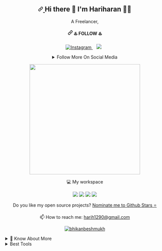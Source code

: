 <article class="markdown-body entry-content container-lg f5" itemprop="text">
  <h1 align="center" dir="auto"><a id="user-content---hi-there--im-Hariharan-" class="anchor" aria-hidden="true" href="#--hi-there--im-Hariharan-">
    <svg class="octicon octicon-link" viewBox="0 0 16 16" version="1.1" width="16" height="16" aria-hidden="true">
      <path fill-rule="evenodd" d="M7.775 3.275a.75.75 0 001.06 1.06l1.25-1.25a2 2 0 112.83 2.83l-2.5 2.5a2 2 0 01-2.83 0 .75.75 0 00-1.06 1.06 3.5 3.5 0 004.95 0l2.5-2.5a3.5 3.5 0 00-4.95-4.95l-1.25 1.25zm-4.69 9.64a2 2 0 010-2.83l2.5-2.5a2 2 0 012.83 0 .75.75 0 001.06-1.06 3.5 3.5 0 00-4.95 0l-2.5 2.5a3.5 3.5 0 004.95 4.95l1.25-1.25a.75.75 0 00-1.06-1.06l-1.25 1.25a2 2 0 01-2.83 0z"></path>
    </svg>
    </a>
  Hi there <g-emoji class="g-emoji" alias="wave" fallback-src="https://github.githubassets.com/images/icons/emoji/unicode/1f44b.png">👋</g-emoji> I'm Hariharan <g-emoji class="g-emoji" alias="man_technologist" fallback-src="https://github.githubassets.com/images/icons/emoji/unicode/1f468-1f4bb.png">👨‍💻</g-emoji>
</h1>
<p align="center" dir="auto">
  A Freelancer,
</p>
<h4 align="center" dir="auto"><a id="user-content-----️-follow-️" class="anchor" aria-hidden="true" href="#----️-follow-️"><svg class="octicon octicon-link" viewBox="0 0 16 16" version="1.1" width="16" height="16" aria-hidden="true"><path fill-rule="evenodd" d="M7.775 3.275a.75.75 0 001.06 1.06l1.25-1.25a2 2 0 112.83 2.83l-2.5 2.5a2 2 0 01-2.83 0 .75.75 0 00-1.06 1.06 3.5 3.5 0 004.95 0l2.5-2.5a3.5 3.5 0 00-4.95-4.95l-1.25 1.25zm-4.69 9.64a2 2 0 010-2.83l2.5-2.5a2 2 0 012.83 0 .75.75 0 001.06-1.06 3.5 3.5 0 00-4.95 0l-2.5 2.5a3.5 3.5 0 004.95 4.95l1.25-1.25a.75.75 0 00-1.06-1.06l-1.25 1.25a2 2 0 01-2.83 0z"></path></svg></a>
    <g-emoji class="g-emoji" alias="hotsprings" fallback-src="https://github.githubassets.com/images/icons/emoji/unicode/2668.png">♨️</g-emoji> FOLLOW <g-emoji class="g-emoji" alias="hotsprings" fallback-src="https://github.githubassets.com/images/icons/emoji/unicode/2668.png">♨️</g-emoji>
</h4>
<p align="center" dir="auto">
<a href="https://www.instagram.com/remohari1290/" rel="nofollow">
<img title="Instagram" src="https://camo.githubusercontent.com/5c3f3164b340475c38f1ec3d8c6d0c6e8656fbccac25d06cfb86477079b88638/68747470733a2f2f696d672e736869656c64732e696f2f62616467652f696e7374616772616d2d2532334534343035462e7376673f267374796c653d666f722d7468652d6261646765266c6f676f3d696e7374616772616d266c6f676f436f6c6f723d7768697465" data-canonical-src="https://img.shields.io/badge/instagram-%23E4405F.svg?&amp;style=for-the-badge&amp;logo=instagram&amp;logoColor=white" style="max-width: 100%;">
</a>&nbsp;&nbsp;
<a href="https://www.linkedin.com/in/hariharan1290/" rel="nofollow">
<img src="https://camo.githubusercontent.com/a493f6833f99fb3c85788d6d9305e6b7a42b838e5ee5d138fd9a8214a7e77472/68747470733a2f2f696d672e736869656c64732e696f2f62616467652f6c696e6b6564696e2d2532333030373742352e7376673f267374796c653d666f722d7468652d6261646765266c6f676f3d6c696e6b6564696e266c6f676f436f6c6f723d7768697465" data-canonical-src="https://img.shields.io/badge/linkedin-%230077B5.svg?&amp;style=for-the-badge&amp;logo=linkedin&amp;logoColor=white" style="max-width: 100%;"></a>&nbsp;&nbsp;
</p>
<details align="center">
  <summary>Follow More On Social Media</summary><br>
  <a href="https://wa.me/916383336901" rel="nofollow">
  <img title="whatsapp" src="https://camo.githubusercontent.com/d6c3581c3a21992a49418db053fb20fa0d7784e2db55e152ab4f5386beaac0d5/68747470733a2f2f696d672e736869656c64732e696f2f62616467652f57484154534150502d2532333235443336362e7376673f267374796c653d666f722d7468652d6261646765266c6f676f3d7768617473617070266c6f676f436f6c6f723d7768697465" data-canonical-src="https://img.shields.io/badge/WHATSAPP-%2325D366.svg?&amp;style=for-the-badge&amp;logo=whatsapp&amp;logoColor=white" style="max-width: 100%;">
  </a>&nbsp;&nbsp;
  <a href="https://twitter.com/harih1290/" rel="nofollow">
  <img title="twitter" src="https://camo.githubusercontent.com/e1c2fd3bcd4ed13889ed78d1e814261a7cfbc79ae826198b7813850b15a8d956/68747470733a2f2f696d672e736869656c64732e696f2f62616467652f747769747465722d2532333144413146322e7376673f267374796c653d666f722d7468652d6261646765266c6f676f3d74776974746572266c6f676f436f6c6f723d7768697465" data-canonical-src="https://img.shields.io/badge/twitter-%231DA1F2.svg?&amp;style=for-the-badge&amp;logo=twitter&amp;logoColor=white" style="max-width: 100%;">
  </a>&nbsp;&nbsp;
</details>
<p align="center" dir="auto">
  <a href="#"><img src="https://camo.githubusercontent.com/3eac7435d19693dea0da6e92b60cb903c300feaad56eea0bce73c4d37a9fce53/68747470733a2f2f6769746875622d726561646d652d73746174732e76657263656c2e6170702f6170693f757365726e616d653d6268696b616e646573686d756b682673686f775f69636f6e733d7472756526636f756e745f707269766174653d74727565267468656d653d64656661756c74" width="350" data-canonical-src="https://github-readme-stats.vercel.app/api?username=harih1290&show_icons=true&count_private=true&theme=default" style="max-width: 100%;"></a>
</p>
<p align="center" dir="auto">
  <g-emoji class="g-emoji" alias="computer" fallback-src="https://github.githubassets.com/images/icons/emoji/unicode/1f4bb.png">💻</g-emoji> My workspace<br><br>
  <a target="_blank" rel="noopener noreferrer" href="https://camo.githubusercontent.com/d58756b84814e9c65d672150c064fea389ba4f9343a0713d2edd78ac9bba711b/68747470733a2f2f696d672e736869656c64732e696f2f62616467652f64656269616e2d2532333030373844362e7376673f267374796c653d666f722d7468652d6261646765266c6f676f3d64656269616e266c6f676f436f6c6f723d7768697465"><img src="https://camo.githubusercontent.com/d58756b84814e9c65d672150c064fea389ba4f9343a0713d2edd78ac9bba711b/68747470733a2f2f696d672e736869656c64732e696f2f62616467652f64656269616e2d2532333030373844362e7376673f267374796c653d666f722d7468652d6261646765266c6f676f3d64656269616e266c6f676f436f6c6f723d7768697465" data-canonical-src="https://img.shields.io/badge/debian-%230078D6.svg?&amp;style=for-the-badge&amp;logo=debian&amp;logoColor=white" style="max-width: 100%;"></a>
  <a target="_blank" rel="noopener noreferrer" href="https://camo.githubusercontent.com/6a5f626f69b5002dbfe2d908a1674eb7f0bb5439167595eb3eef4c1d69177321/68747470733a2f2f696d672e736869656c64732e696f2f62616467652f696e74656c2d636f72652532306935253230313074682d2532333030373143352e7376673f267374796c653d666f722d7468652d6261646765266c6f676f3d696e74656c266c6f676f436f6c6f723d7768697465"><img src="https://camo.githubusercontent.com/6a5f626f69b5002dbfe2d908a1674eb7f0bb5439167595eb3eef4c1d69177321/68747470733a2f2f696d672e736869656c64732e696f2f62616467652f696e74656c2d636f72652532306935253230313074682d2532333030373143352e7376673f267374796c653d666f722d7468652d6261646765266c6f676f3d696e74656c266c6f676f436f6c6f723d7768697465" data-canonical-src="https://img.shields.io/badge/intel-core%20i5%2010th-%230071C5.svg?&amp;style=for-the-badge&amp;logo=intel&amp;logoColor=white" style="max-width: 100%;"></a>
  <a target="_blank" rel="noopener noreferrer" href="https://camo.githubusercontent.com/c65b6027e093f1170019309c575123328cd6824d11aa154464aea649f4f71d6c/68747470733a2f2f696d672e736869656c64732e696f2f62616467652f52414d2d313647422d2532333030373143352e7376673f267374796c653d666f722d7468652d6261646765266c6f676f436f6c6f723d7768697465"><img src="https://camo.githubusercontent.com/c65b6027e093f1170019309c575123328cd6824d11aa154464aea649f4f71d6c/68747470733a2f2f696d672e736869656c64732e696f2f62616467652f52414d2d313647422d2532333030373143352e7376673f267374796c653d666f722d7468652d6261646765266c6f676f436f6c6f723d7768697465" data-canonical-src="https://img.shields.io/badge/RAM-16GB-%230071C5.svg?&amp;style=for-the-badge&amp;logoColor=white" style="max-width: 100%;"></a>
  <a target="_blank" rel="noopener noreferrer" href="https://camo.githubusercontent.com/f5a1e8c1b9e57b0310ef04a61bd20e5e59a63c033fbbd2650367b8479a485711/68747470733a2f2f696d672e736869656c64732e696f2f62616467652f6e76696469612d677478253230313635302d2532333736423930302e7376673f267374796c653d666f722d7468652d6261646765266c6f676f3d6e7669646961266c6f676f436f6c6f723d7768697465"><img src="https://camo.githubusercontent.com/f5a1e8c1b9e57b0310ef04a61bd20e5e59a63c033fbbd2650367b8479a485711/68747470733a2f2f696d672e736869656c64732e696f2f62616467652f6e76696469612d677478253230313635302d2532333736423930302e7376673f267374796c653d666f722d7468652d6261646765266c6f676f3d6e7669646961266c6f676f436f6c6f723d7768697465" data-canonical-src="https://img.shields.io/badge/nvidia-gtx%201650-%2376B900.svg?&amp;style=for-the-badge&amp;logo=nvidia&amp;logoColor=white" style="max-width: 100%;"></a>
</p>
<p align="center" dir="auto">
  Do you like my open source projects? <a href="https://stars.github.com/nominate/">Nominate me to Github Stars <g-emoji class="g-emoji" alias="star" fallback-src="https://github.githubassets.com/images/icons/emoji/unicode/2b50.png">⭐</g-emoji></a>
</p>

<p align="center" dir="auto">
  <g-emoji class="g-emoji" alias="mailbox" fallback-src="https://github.githubassets.com/images/icons/emoji/unicode/1f4eb.png">📫</g-emoji> How to reach me: <a href="mailto:harih1290@gmail.com">harih1290@gmail.com</a>
</p>
<p align="center" dir="auto">
<a target="_blank" rel="noopener noreferrer" href="https://camo.githubusercontent.com/f02f98d282e92407d3a0ed12c9c0795d8b7238d1c961a588f733302c8735ef26/68747470733a2f2f6b6f6d617265762e636f6d2f67687076632f3f757365726e616d653d6268696b616e626573686d756b6826636f6c6f723d627269676874677265656e"><img title="Happy Clints" src="https://camo.githubusercontent.com/f02f98d282e92407d3a0ed12c9c0795d8b7238d1c961a588f733302c8735ef26/68747470733a2f2f6b6f6d617265762e636f6d2f67687076632f3f757365726e616d653d6268696b616e626573686d756b6826636f6c6f723d627269676874677265656e" alt="bhikanbeshmukh" data-canonical-src="https://komarev.com/ghpvc/?username=harih1290&amp;color=brightgreen" style="max-width: 100%;"></a>
</p>
<details>
  <summary><g-emoji class="g-emoji" alias="page_with_curl" fallback-src="https://github.githubassets.com/images/icons/emoji/unicode/1f4c3.png">📃</g-emoji> Know About More</summary><br>
  
<h2 dir="auto"><a id="user-content-education" class="anchor" aria-hidden="true" href="#education"><svg class="octicon octicon-link" viewBox="0 0 16 16" version="1.1" width="16" height="16" aria-hidden="true"><path fill-rule="evenodd" d="M7.775 3.275a.75.75 0 001.06 1.06l1.25-1.25a2 2 0 112.83 2.83l-2.5 2.5a2 2 0 01-2.83 0 .75.75 0 00-1.06 1.06 3.5 3.5 0 004.95 0l2.5-2.5a3.5 3.5 0 00-4.95-4.95l-1.25 1.25zm-4.69 9.64a2 2 0 010-2.83l2.5-2.5a2 2 0 012.83 0 .75.75 0 001.06-1.06 3.5 3.5 0 00-4.95 0l-2.5 2.5a3.5 3.5 0 004.95 4.95l1.25-1.25a.75.75 0 00-1.06-1.06l-1.25 1.25a2 2 0 01-2.83 0z"></path></svg></a>Education</h2>
<!--<ul dir="auto">
<li>
<p dir="auto"><g-emoji class="g-emoji" alias="book" fallback-src="https://github.githubassets.com/images/icons/emoji/unicode/1f4d6.png">📖</g-emoji> <strong>Web tech / Programming</strong><br>
<g-emoji class="g-emoji" alias="calendar" fallback-src="https://github.githubassets.com/images/icons/emoji/unicode/1f4c6.png">📆</g-emoji> 2012 - Present<br>
<g-emoji class="g-emoji" alias="round_pushpin" fallback-src="https://github.githubassets.com/images/icons/emoji/unicode/1f4cd.png">📍</g-emoji> <strong>University Of Internet</strong></p>
</li>
<li>
<p dir="auto"><g-emoji class="g-emoji" alias="book" fallback-src="https://github.githubassets.com/images/icons/emoji/unicode/1f4d6.png">📖</g-emoji> <strong>B.Com</strong><br>
<g-emoji class="g-emoji" alias="calendar" fallback-src="https://github.githubassets.com/images/icons/emoji/unicode/1f4c6.png">📆</g-emoji> 2014 - 2018<br>
<g-emoji class="g-emoji" alias="round_pushpin" fallback-src="https://github.githubassets.com/images/icons/emoji/unicode/1f4cd.png">📍</g-emoji> <strong>North Maharastra University</strong></p>
</li>
<li>
<p dir="auto"><g-emoji class="g-emoji" alias="book" fallback-src="https://github.githubassets.com/images/icons/emoji/unicode/1f4d6.png">📖</g-emoji> <strong>Hotel Management (DFP)</strong><br>
<g-emoji class="g-emoji" alias="calendar" fallback-src="https://github.githubassets.com/images/icons/emoji/unicode/1f4c6.png">📆</g-emoji> 2019 - 2020<br>
<g-emoji class="g-emoji" alias="round_pushpin" fallback-src="https://github.githubassets.com/images/icons/emoji/unicode/1f4cd.png">📍</g-emoji> <strong>University of Delhi</strong></p>
</li>
</ul>
<h2 dir="auto"><a id="user-content-experience" class="anchor" aria-hidden="true" href="#experience"><svg class="octicon octicon-link" viewBox="0 0 16 16" version="1.1" width="16" height="16" aria-hidden="true"><path fill-rule="evenodd" d="M7.775 3.275a.75.75 0 001.06 1.06l1.25-1.25a2 2 0 112.83 2.83l-2.5 2.5a2 2 0 01-2.83 0 .75.75 0 00-1.06 1.06 3.5 3.5 0 004.95 0l2.5-2.5a3.5 3.5 0 00-4.95-4.95l-1.25 1.25zm-4.69 9.64a2 2 0 010-2.83l2.5-2.5a2 2 0 012.83 0 .75.75 0 001.06-1.06 3.5 3.5 0 00-4.95 0l-2.5 2.5a3.5 3.5 0 004.95 4.95l1.25-1.25a.75.75 0 00-1.06-1.06l-1.25 1.25a2 2 0 01-2.83 0z"></path></svg></a>Experience</h2>
<ul dir="auto">
<li><g-emoji class="g-emoji" alias="man_technologist" fallback-src="https://github.githubassets.com/images/icons/emoji/unicode/1f468-1f4bb.png">👨‍💻</g-emoji> <strong>Freelancer</strong><br>
<g-emoji class="g-emoji" alias="calendar" fallback-src="https://github.githubassets.com/images/icons/emoji/unicode/1f4c6.png">📆</g-emoji> 2015 - moment<br>
<g-emoji class="g-emoji" alias="round_pushpin" fallback-src="https://github.githubassets.com/images/icons/emoji/unicode/1f4cd.png">📍</g-emoji> <strong>World Wide</strong></li>
</ul>-->

</details>

<details>
  <summary>Best Tools</summary><br>
  <!--
<p align="center" dir="auto">
<a href="https://github.com/bhikandeshmukh/MaskPhish"><img title="Shark" src="https://camo.githubusercontent.com/102453b7b759319a1206d00209262a75506fb42d7315cf6e2339272d715e96b0/68747470733a2f2f6769746875622d726561646d652d73746174732e76657263656c2e6170702f6170692f70696e2f3f757365726e616d653d6268696b616e646573686d756b68267265706f3d4d61736b5068697368267468656d653d6461726b" data-canonical-src="https://github-readme-stats.vercel.app/api/pin/?username=bhikandeshmukh&amp;repo=MaskPhish&amp;theme=dark" style="max-width: 100%;"></a><br>
<a href="https://github.com/bhikandeshmukh/instainsane"><img title="instarat" src="https://camo.githubusercontent.com/11b469e611065ad03be36d1e8fd2c7d02c80fc987f0761d572a7ae803b873887/68747470733a2f2f6769746875622d726561646d652d73746174732e76657263656c2e6170702f6170692f70696e2f3f757365726e616d653d6268696b616e646573686d756b68267265706f3d696e737461696e73616e65267468656d653d64656661756c74" data-canonical-src="https://github-readme-stats.vercel.app/api/pin/?username=bhikandeshmukh&amp;repo=instainsane&amp;theme=default" style="max-width: 100%;"></a><br>
<a href="https://github.com/bhikandeshmukh/DroidTracker"><img title="AdvPhishing" src="https://camo.githubusercontent.com/3ff7d10d70a6972f0f4dfbd2e4b740b2449479fbc1921be3612e542922d0bfb7/68747470733a2f2f6769746875622d726561646d652d73746174732e76657263656c2e6170702f6170692f70696e2f3f757365726e616d653d6268696b616e646573686d756b68267265706f3d44726f6964547261636b6572267468656d653d6461726b" data-canonical-src="https://github-readme-stats.vercel.app/api/pin/?username=bhikandeshmukh&amp;repo=DroidTracker&amp;theme=dark" style="max-width: 100%;"></a><br>
<a href="https://github.com/bhikandeshmukh/ipgeolocation"><img title="Blackeye-v2.0" src="https://camo.githubusercontent.com/1c793a1ee5a40d50883075eb0865d316c72d4cec8ec602b157dd544c8e738501/68747470733a2f2f6769746875622d726561646d652d73746174732e76657263656c2e6170702f6170692f70696e2f3f757365726e616d653d6268696b616e646573686d756b68267265706f3d697067656f6c6f636174696f6e267468656d653d64656661756c74" data-canonical-src="https://github-readme-stats.vercel.app/api/pin/?username=bhikandeshmukh&amp;repo=ipgeolocation&amp;theme=default" style="max-width: 100%;"></a><br>
<a href="https://github.com/bhikandeshmukh/sheller"><img title="Blackeye-v2.0" src="https://camo.githubusercontent.com/4aea5b9579c2adfe90917ba3a95dfcaff1823378964b00a91cb971eac10a6b61/68747470733a2f2f6769746875622d726561646d652d73746174732e76657263656c2e6170702f6170692f70696e2f3f757365726e616d653d6268696b616e646573686d756b68267265706f3d7368656c6c6572267468656d653d6461726b" data-canonical-src="https://github-readme-stats.vercel.app/api/pin/?username=bhikandeshmukh&amp;repo=sheller&amp;theme=dark" style="max-width: 100%;"></a><br>
<a href="https://github.com/bhikandeshmukh/userrecon"><img title="Blackeye-v2.0" src="https://camo.githubusercontent.com/f8da3b026d01b6036628041cf231900b1415daaa6dd861269540baac65b7a9a6/68747470733a2f2f6769746875622d726561646d652d73746174732e76657263656c2e6170702f6170692f70696e2f3f757365726e616d653d6268696b616e646573686d756b68267265706f3d757365727265636f6e267468656d653d64656661756c74" data-canonical-src="https://github-readme-stats.vercel.app/api/pin/?username=bhikandeshmukh&amp;repo=userrecon&amp;theme=default" style="max-width: 100%;"></a><br>
</p>-->
</details>
<!--<p align="center" dir="auto">
<a href="https://github.com/bhikandeshmukh/shark"><img title="Shark" src="https://camo.githubusercontent.com/45e22d29f97896201a17deebfb34477ef4bc99445412469dc69bb27e86434401/68747470733a2f2f6769746875622d726561646d652d73746174732e76657263656c2e6170702f6170692f70696e2f3f757365726e616d653d6268696b616e646573686d756b68267265706f3d736861726b267468656d653d6461726b" data-canonical-src="https://github-readme-stats.vercel.app/api/pin/?username=bhikandeshmukh&amp;repo=shark&amp;theme=dark" style="max-width: 100%;"></a>
<a href="https://github.com/bhikandeshmukh/instarat"><img title="instarat" src="https://camo.githubusercontent.com/a650001542822e5337d0e80d895860d139a290e977c701e816518c7de90e34be/68747470733a2f2f6769746875622d726561646d652d73746174732e76657263656c2e6170702f6170692f70696e2f3f757365726e616d653d6268696b616e646573686d756b68267265706f3d696e737461726174267468656d653d64656661756c74" data-canonical-src="https://github-readme-stats.vercel.app/api/pin/?username=bhikandeshmukh&amp;repo=instarat&amp;theme=default" style="max-width: 100%;"></a>
<a href="https://github.com/bhikandeshmukh/badges"><img title="AdvPhishing" src="https://camo.githubusercontent.com/15897776039ae75f1fe91c2a888c3d3e7d293d3c7583a823bb970c055d555285/68747470733a2f2f6769746875622d726561646d652d73746174732e76657263656c2e6170702f6170692f70696e2f3f757365726e616d653d6268696b616e646573686d756b68267265706f3d626164676573267468656d653d6461726b" data-canonical-src="https://github-readme-stats.vercel.app/api/pin/?username=bhikandeshmukh&amp;repo=badges&amp;theme=dark" style="max-width: 100%;"></a>
<a href="https://github.com/bhikandeshmukh/CamPhish"><img title="Blackeye-v2.0" src="https://camo.githubusercontent.com/d3c7e92177a6019ed8e8a38866dd4bebfc19e91d9451edbb9e5cbc1c20e05c74/68747470733a2f2f6769746875622d726561646d652d73746174732e76657263656c2e6170702f6170692f70696e2f3f757365726e616d653d6268696b616e646573686d756b68267265706f3d43616d5068697368267468656d653d64656661756c74" data-canonical-src="https://github-readme-stats.vercel.app/api/pin/?username=bhikandeshmukh&amp;repo=CamPhish&amp;theme=default" style="max-width: 100%;"></a>

</p>
-->
</article>
